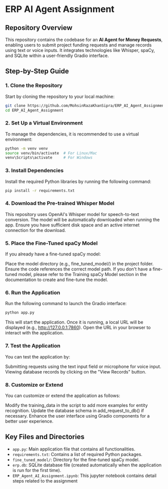 # ERP AI Agent Assignment

## Repository Overview
This repository contains the codebase for an **AI Agent for Money Requests**, enabling users to submit project funding requests and manage records using text or voice inputs. It integrates technologies like Whisper, spaCy, and SQLite within a user-friendly Gradio interface.

## Step-by-Step Guide

### 1. Clone the Repository
Start by cloning the repository to your local machine:

```bash
git clone https://github.com/MohsinRazaKhanSipra/ERP_AI_Agent_Assignment.git
cd ERP_AI_Agent_Assignment
```

### 2. Set Up a Virtual Environment
To manage the dependencies, it is recommended to use a virtual environment:
```bash
python -m venv venv
source venv/bin/activate  # For Linux/Mac
venv\Scripts\activate     # For Windows
```

### 3. Install Dependencies
Install the required Python libraries by running the following command:

```bash
pip install -r requirements.txt
```

### 4. Download the Pre-trained Whisper Model
This repository uses OpenAI's Whisper model for speech-to-text conversion. The model will be automatically downloaded when running the app. Ensure you have sufficient disk space and an active internet connection for the download.


### 5. Place the Fine-Tuned spaCy Model
If you already have a fine-tuned spaCy model:

Place the model directory (e.g., fine_tuned_model/) in the project folder.
Ensure the code references the correct model path.
If you don't have a fine-tuned model, please refer to the Training spaCy Model section in the documentation to create and fine-tune the model.


### 6. Run the Application
Run the following command to launch the Gradio interface:

```bash
python app.py
```
This will start the application. Once it is running, a local URL will be displayed (e.g., http://127.0.0.1:7860). Open the URL in your browser to interact with the application.


### 7. Test the Application
You can test the application by:

Submitting requests using the text input field or microphone for voice input.
Viewing database records by clicking on the "View Records" button.



### 8. Customize or Extend
You can customize or extend the application as follows:

Modify the training_data in the script to add more examples for entity recognition.
Update the database schema in add_request_to_db() if necessary.
Enhance the user interface using Gradio components for a better user experience.



## Key Files and Directories
- `app.py`: Main application file that contains all functionalities.
- `requirements.txt`: Contains a list of required Python packages.
- `fine_tuned_model/`: Directory for the fine-tuned spaCy model.
- `erp.db`: SQLite database file (created automatically when the application is run for the first time).
- `ERP_Agent_AI_Assignment.ipynb`: This jupyter notebook contains detail steps related to the assignment

